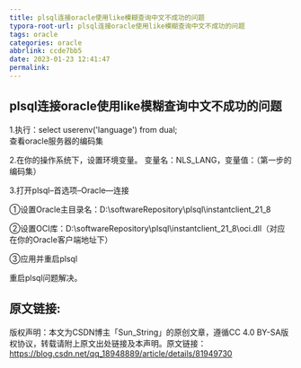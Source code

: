 ```yaml
---
title: plsql连接oracle使用like模糊查询中文不成功的问题
typora-root-url: plsql连接oracle使用like模糊查询中文不成功的问题
tags: oracle
categories: oracle
abbrlink: ccde7bb5
date: 2023-01-23 12:41:47
permalink:
---
```




## plsql连接oracle使用like模糊查询中文不成功的问题

1.执行：select userenv('language') from dual;   
查看oracle服务器的编码集 

2.在你的操作系统下，设置环境变量。
变量名：NLS_LANG，变量值：（第一步的编码集） 

3.打开plsql–首选项–Oracle—连接

①设置Oracle主目录名：D:\softwareRepository\plsql\instantclient_21_8

②设置OCI库：D:\softwareRepository\plsql\instantclient_21_8\oci.dll（对应在你的Oracle客户端地址下）

③应用并重启plsql

重启plsql问题解决。

## 原文链接:

版权声明：本文为CSDN博主「Sun_String」的原创文章，遵循CC 4.0 BY-SA版权协议，转载请附上原文出处链接及本声明。原文链接：https://blog.csdn.net/qq_18948889/article/details/81949730